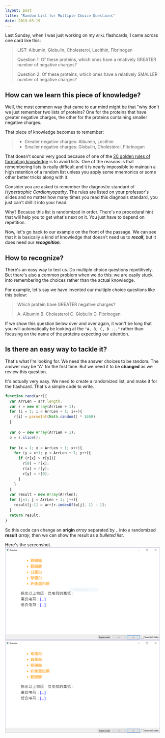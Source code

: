 ```yaml
---
layout: post
title: "Random List for Multiple Choice Questions"
date: 2019-03-19
---
```

Last Sunday, when I was just working on my `Anki` flashcards, I came across one card like this:

> LIST: Albumin, Globulin, Cholesterol, Lecithin, Fibrinogen
>
> Question 1: Of these proteins, which ones have a relatively GREATER number of negative charges?
>
> Question 2: Of these proteins, which ones have a relatively SMALLER number of negative charges?

## How can we learn this piece of knowledge?

Well, the most common way that came to our mind might be that "why don't we just remember two lists of proteins? One for the proteins that have greater negative charges, the other for the proteins containing smaller negative charges.

That piece of knowledge becomes to remember:
> - Greater negative charges: Albumin, Lecithin
> - Smaller negative charges: Globulin, Cholesterol, Fibrinogen

That doesn't sound very good because of one of the [20 golden rules of formating knowledge](https://www.supermemo.com/en/articles/20rules) is to avoid lists. One of the reasons is that remembering lists is really difficult and it is nearly impossible to maintain a high retention of a random list unless you apply some mnemonics or some other better tricks along with it.

Consider you are asked to remember the diagnostic standard of *Hypertrophic Cardiomyopathy*. The rules are listed on your professor's slides and no matter how many times you read this diagnosis standard, you just can't drill it into your head.

Why? Because this list is randomized in order. There's no procedural hint that will help you to get what's next on it. You just have to depend on repetition.

Now, let's go back to our example on the front of the passage. We can see that it is basically a kind of knowledge that doesn't need us to ***recall***, but it does need our ***recognition***.

## How to recognize?
There's an easy way to test us. Do multiple choice questions repetitively. But there's also a common problem when we do this: we are easily stuck into remembering the choices rather than the actual knowledge.

For example, let's say we have invented our multiple choice questions like this below:

> Which protein have GREATER negative charges?
>
> A. Albumin
> B. Cholesterol
> C. Globulin
> D. Fibrinogen

If we show this question below over and over again, it won't be long that you will automatically be looking at the `"A, B, C, D ..."` rather than focusing on the name of the proteins expecting our attention.

## Is there an easy way to tackle it?
That's what I'm looking for. We need the answer choices to be random. The answer may be "A" for the first time. But we need it to be **changed** as we review this question.

It's actually very easy. We need to create a randomized list, and make it for the flashcard. That's a simple code to write.

```javascript
function rand(arr){
  var ArrLen = arr.length;
  var r = new Array(ArrLen + 1);
  for (i = 1; i < ArrLen + 1; i++){
    r[i] = parseInt(Math.random() * 1000)
  }

  var o = new Array(ArrLen + 1);
  o = r.slice();

  for (x = 1; x < ArrLen + 1; x++){
    for (y = x+1; y < ArrLen + 1; y++){
      if (r[x] > r[y]){
        r[0] = r[x];
        r[x] = r[y];
        r[y] = r[0];
      }  
    }
  }
  var result = new Array(Arrlen);
  for (j=1; j < ArrLen + 1; j++){
    result[j-1] = arr[r.indexOf(o[j], 1) - 1];
  }
  return result;
}
```

So this code can change an **origin** *array* separated by `,` into a randomized **result** *array*, then we can show the result as a *bulleted list*.

Here's the screenshot.
![](/assets/2019-3-22-1.png)
![](/assets/2019-3-22-2.png)
